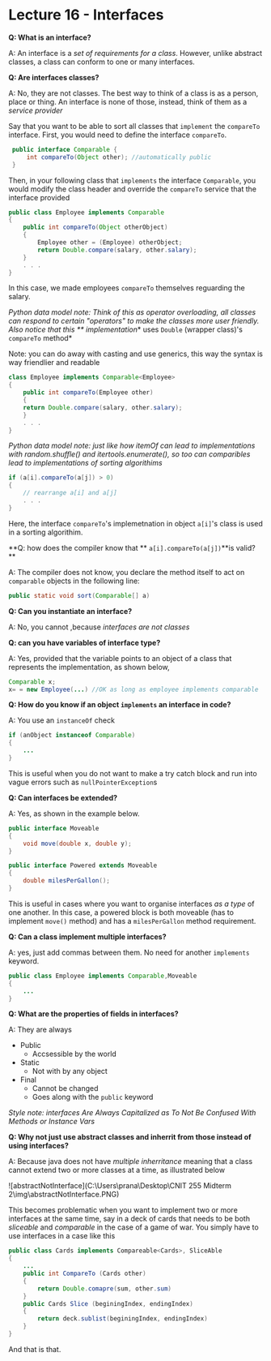 # Lecture 16 - Interfaces

**Q: What is an interface?**

A: An interface is a *set of requirements for a class*. However, unlike abstract classes, a class can conform to one or many interfaces.


**Q: Are interfaces classes?**

A: No, they are not classes. The best way to think of a class is as a person, place or thing. An interface is none of those, instead, think of them as a *service provider*


Say that you want to be able to sort all classes that `implement` the `compareTo` interface. First, you would need to define the interface `compareTo`.

```java
 public interface Comparable { 
     int compareTo(Object other); //automatically public 
 }
```

Then, in your following class that `implements` the interface `Comparable`, you would modify the class header and override the `compareTo` service that the interface provided

```java
public class Employee implements Comparable 
{ 
	public int compareTo(Object otherObject) 
	{
    	Employee other = (Employee) otherObject; 
    	return Double.compare(salary, other.salary); 
    } 
	. . .
}
```

In this case, we made employees `compareTo` themselves reguarding the salary.

*Python data model note: Think of this as operator overloading, all classes can respond to certain "operators" to make the classes more user friendly. Also notice that this ** implementation** uses `Double` (wrapper class)'s `compareTo` method*

Note: you can do away with casting and use generics, this way the syntax is way friendlier and readable

```java
class Employee implements Comparable<Employee> 
{ 
	public int compareTo(Employee other) 
	{ 
	return Double.compare(salary, other.salary); 
	} 
	. . . 
}
```

*Python data model note: just like how itemOf can lead to implementations with random.shuffle() and itertools.enumerate(), so too can comparibles lead to implementations of sorting algorithims*

```java
if (a[i].compareTo(a[j]) > 0) 
{ 
	// rearrange a[i] and a[j] 
	. . . 
}
```

Here, the interface `compareTo`'s implemetnation in object `a[i]`'s class is used in a sorting algorithim.

**Q: how does the compiler know that ** `a[i].compareTo(a[j])`**is valid? **

A: The compiler does not know, you declare the method itself to act on `comparable` objects in the following line:

```java
public static void sort(Comparable[] a)
```

**Q: Can you instantiate an interface?**

A: No, you cannot ,because *interfaces are not classes*

**Q: can you have variables of interface type?**

A: Yes, provided that the variable points to an object of a class that represents the implementation, as shown below,

```java
Comparable x;
x= = new Employee(...) //OK as long as employee implements comparable
```

**Q: How do you know if an object `implements` an interface in code?**

A: You use an `instanceOf` check

```java
if (anObject instanceof Comparable)
{
    ...
}
```

This is useful when you do not want to make a try catch block and run into vague errors such as ``nullPointerException``s

**Q: Can interfaces be extended?**

A: Yes, as shown in the example below.

```java
public interface Moveable
{
    void move(double x, double y);
}

public interface Powered extends Moveable
{
    double milesPerGallon();
}
```

This is useful in cases where you want to organise interfaces *as a type* of one another. In this case, a powered block is both moveable (has to implement `move()` method) and has a `milesPerGallon` method requirement.

**Q: Can a class implement multiple interfaces?**

A: yes, just add commas between them. No need for another `implements` keyword.

```java
public class Employee implements Comparable,Moveable 
{
	...    
} 
```

**Q: What are the properties of fields in interfaces?**

A: They are always 

+ Public
	* Accsessible by the world 	
+ Static
	* Not with by any object
+ Final 
	* Cannot be changed
	* Goes along with the `public` keyword 

*Style note: interfaces Are Always Capitalized  as To Not Be Confused With Methods or Instance Vars*

**Q: Why not just use abstract classes and inherrit from those instead of using interfaces?**

A: Because java does not have *multiple inherritance* meaning that a class cannot extend two or more classes at a time, as illustrated below

![abstractNotInterface](C:\Users\prana\Desktop\CNIT 255 Midterm 2\img\abstractNotInterface.PNG)



This becomes problematic when you want to implement two or more interfaces at the same time, say in a deck of cards that needs to be both *sliceable* and *comparable* in the case of a game of war. You simply have to use interfaces in a case like this



```java
public class Cards implements Compareable<Cards>, SliceAble
{
	...
	public int CompareTo (Cards other)
    {
    	return Double.comapre(sum, other.sum)
    }
    public Cards Slice (beginingIndex, endingIndex)
    {
    	return deck.sublist(beginingIndex, endingIndex)
    }
}
```

And that is that.
